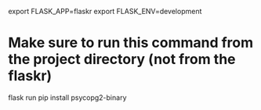 
export FLASK_APP=flaskr
export FLASK_ENV=development
# Make sure to run this command from the project directory (not from the flaskr)
flask run
pip install psycopg2-binary